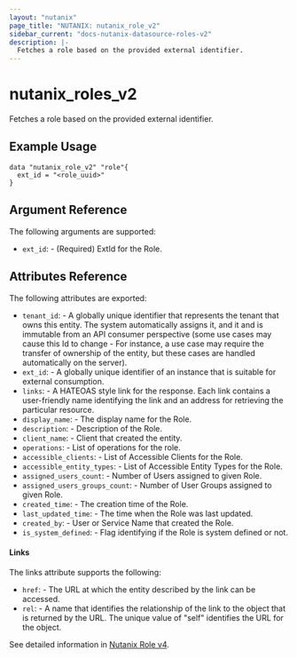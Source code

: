 ```yaml
---
layout: "nutanix"
page_title: "NUTANIX: nutanix_role_v2"
sidebar_current: "docs-nutanix-datasource-roles-v2"
description: |-
  Fetches a role based on the provided external identifier.
---
```


# nutanix_roles_v2

Fetches a role based on the provided external identifier.

## Example Usage

```hcl
data "nutanix_role_v2" "role"{
  ext_id = "<role_uuid>"
}

```

## Argument Reference

The following arguments are supported:

- `ext_id`: - (Required) ExtId for the Role.

## Attributes Reference

The following attributes are exported:

- `tenant_id`: - A globally unique identifier that represents the tenant that owns this entity. The system automatically assigns it, and it and is immutable from an API consumer perspective (some use cases may cause this Id to change - For instance, a use case may require the transfer of ownership of the entity, but these cases are handled automatically on the server).
- `ext_id`: - A globally unique identifier of an instance that is suitable for external consumption.
- `links`: - A HATEOAS style link for the response. Each link contains a user-friendly name identifying the link and an address for retrieving the particular resource.
- `display_name`: - The display name for the Role.
- `description`: - Description of the Role.
- `client_name`: - Client that created the entity.
- `operations`: - List of operations for the role.
- `accessible_clients`: - List of Accessible Clients for the Role.
- `accessible_entity_types`: - List of Accessible Entity Types for the Role.
- `assigned_users_count`: - Number of Users assigned to given Role.
- `assigned_users_groups_count`: - Number of User Groups assigned to given Role.
- `created_time`: - The creation time of the Role.
- `last_updated_time`: - The time when the Role was last updated.
- `created_by`: - User or Service Name that created the Role.
- `is_system_defined`: - Flag identifying if the Role is system defined or not.

#### Links

The links attribute supports the following:

- `href`: - The URL at which the entity described by the link can be accessed.
- `rel`: - A name that identifies the relationship of the link to the object that is returned by the URL. The unique value of "self" identifies the URL for the object.

See detailed information in [Nutanix Role v4](https://developers.nutanix.com/api-reference?namespace=iam&version=v4.0.b1#tag/Roles/operation/getRoleById).
